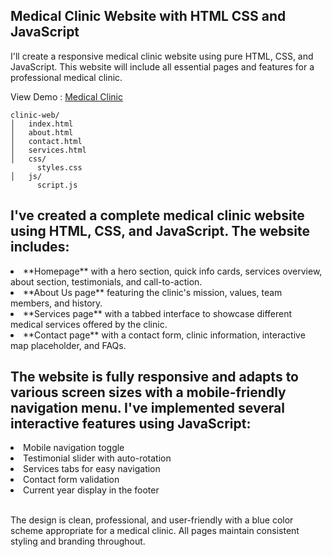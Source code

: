 <h2>Medical Clinic Website with HTML CSS and JavaScript</h2>
<p>I'll create a responsive medical clinic website using pure HTML, CSS, and JavaScript. This website will include all essential pages and features for a professional medical clinic.</p>
View Demo : <a href="https://younesnoorzahi.github.io/Medical-Clinic-Website-with-HTML-CSS-and-JavaScript/">Medical Clinic</a>

```
clinic-web/
│   index.html
│   about.html
│   contact.html
│   services.html
│   css/
      styles.css
│   js/
      script.js
```

<h2>I've created a complete medical clinic website using HTML, CSS, and JavaScript. The website includes:</h2>
<li>**Homepage** with a hero section, quick info cards, services overview, about section, testimonials, and call-to-action.</li>
<li>**About Us page** featuring the clinic's mission, values, team members, and history.</li>
<li>**Services page** with a tabbed interface to showcase different medical services offered by the clinic.</li>
<li>**Contact page** with a contact form, clinic information, interactive map placeholder, and FAQs.</li>

<h2>The website is fully responsive and adapts to various screen sizes with a mobile-friendly navigation menu. I've implemented several interactive features using JavaScript:</h2>
<li>Mobile navigation toggle</li>
<li>Testimonial slider with auto-rotation</li>
<li>Services tabs for easy navigation</li>
<li>Contact form validation</li>
<li>Current year display in the footer</li>
<br>
<p>The design is clean, professional, and user-friendly with a blue color scheme appropriate for a medical clinic. All pages maintain consistent styling and branding throughout.</p>
